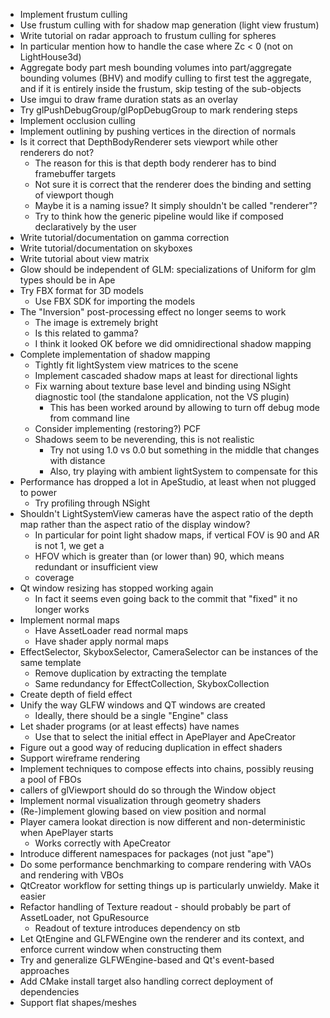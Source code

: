 - Implement frustum culling
 - Use frustum culling with for shadow map generation (light view frustum)
 - Write tutorial on radar approach to frustum culling for spheres
 - In particular mention how to handle the case where Zc < 0 (not on LightHouse3d) 
 - Aggregate body part mesh bounding volumes into part/aggregate bounding volumes (BHV) and modify
   culling to first test the aggregate, and if it is entirely inside the frustum, skip testing of
   the sub-objects
- Use imgui to draw frame duration stats as an overlay
- Try glPushDebugGroup/glPopDebugGroup to mark rendering steps
- Implement occlusion culling
- Implement outlining by pushing vertices in the direction of normals
- Is it correct that DepthBodyRenderer sets viewport while other renderers do not?
    - The reason for this is that depth body renderer has to bind framebuffer targets
    - Not sure it is correct that the renderer does the binding and setting of viewport though
    - Maybe it is a naming issue? It simply shouldn't be called "renderer"?
    - Try to think how the generic pipeline would like if composed declaratively by the user
- Write tutorial/documentation on gamma correction
- Write tutorial/documentation on skyboxes
- Write tutorial about view matrix
- Glow should be independent of GLM: specializations of Uniform for glm types should be in Ape
- Try FBX format for 3D models
    - Use FBX SDK for importing the models
- The "Inversion" post-processing effect no longer seems to work
    - The image is extremely bright
    - Is this related to gamma?
    - I think it looked OK before we did omnidirectional shadow mapping
- Complete implementation of shadow mapping
   - Tightly fit lightSystem view matrices to the scene
   - Implement cascaded shadow maps at least for directional lights
   - Fix warning about texture base level and binding using NSight diagnostic tool (the standalone
     application, not the VS plugin)
       - This has been worked around by allowing to turn off debug mode from command line
   - Consider implementing (restoring?) PCF
   - Shadows seem to be neverending, this is not realistic
       - Try not using 1.0 vs 0.0 but something in the middle that changes with distance
       - Also, try playing with ambient lightSystem to compensate for this
- Performance has dropped a lot in ApeStudio, at least when not plugged to power
     - Try profiling through NSight
- Shouldn't LightSystemView cameras have the aspect ratio of the depth map rather than the aspect
  ratio of the display window?
    - In particular for point light shadow maps, if vertical FOV is 90 and AR is not 1, we get a
    - HFOV which is greater than (or lower than) 90, which means redundant or insufficient view
    - coverage 
- Qt window resizing has stopped working again
    - In fact it seems even going back to the commit that "fixed" it no longer works
- Implement normal maps
    - Have AssetLoader read normal maps
    - Have shader apply normal maps
- EffectSelector, SkyboxSelector, CameraSelector can be instances of the same template
    - Remove duplication by extracting the template
    - Same redundancy for EffectCollection, SkyboxCollection
- Create depth of field effect
- Unify the way GLFW windows and QT windows are created
    - Ideally, there should be a single "Engine" class
- Let shader programs (or at least effects) have names
    - Use that to select the initial effect in ApePlayer and ApeCreator
- Figure out a good way of reducing duplication in effect shaders
- Support wireframe rendering
- Implement techniques to compose effects into chains, possibly reusing a pool of FBOs
- callers of glViewport should do so through the Window object
- Implement normal visualization through geometry shaders
- (Re-)implement glowing based on view position and normal
- Player camera lookat direction is now different and non-deterministic when ApePlayer starts
    - Works correctly with ApeCreator
- Introduce different namespaces for packages (not just "ape")
- Do some performance benchmarking to compare rendering with VAOs and rendering with VBOs
- QtCreator workflow for setting things up is particularly unwieldy. Make it easier
- Refactor handling of Texture readout - should probably be part of AssetLoader, not GpuResource
    - Readout of texture introduces dependency on stb
- Let QtEngine and GLFWEngine own the renderer and its context, and enforce current window when
  constructing them
- Try and generalize GLFWEngine-based and Qt's event-based approaches
- Add CMake install target also handling correct deployment of dependencies
- Support flat shapes/meshes
